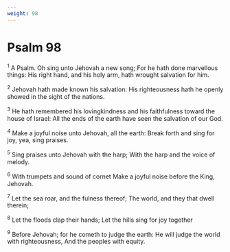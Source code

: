 ```yaml
---
weight: 98
---
```


# Psalm 98

<sup>1</sup> A Psalm. Oh sing unto Jehovah a new song; For he hath done marvellous things: His right hand, and his holy arm, hath wrought salvation for him. 

<sup>2</sup> Jehovah hath made known his salvation: His righteousness hath he openly showed in the sight of the nations. 

<sup>3</sup> He hath remembered his lovingkindness and his faithfulness toward the house of Israel: All the ends of the earth have seen the salvation of our God. 

<sup>4</sup> Make a joyful noise unto Jehovah, all the earth: Break forth and sing for joy, yea, sing praises. 

<sup>5</sup> Sing praises unto Jehovah with the harp; With the harp and the voice of melody. 

<sup>6</sup> With trumpets and sound of cornet Make a joyful noise before the King, Jehovah. 

<sup>7</sup> Let the sea roar, and the fulness thereof; The world, and they that dwell therein; 

<sup>8</sup> Let the floods clap their hands; Let the hills sing for joy together 

<sup>9</sup> Before Jehovah; for he cometh to judge the earth: He will judge the world with righteousness, And the peoples with equity. 


